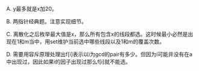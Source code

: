 A. y最多就是x加20。

B. 两指针经典题。注意实现细节。

C. 离散化之后枚举最大值是x，那么所有包含x的线段都选。这时候最小必然是出现在1和m当中，用set维护当前选中哪些线段以及1和m的覆盖次数。

D. 需要用容斥原理处理出f[i]表示以i为gcd的pair有多少。但因为i可能并没有在a中出现过，因此如果i的因子出现过那么f[i]就不能选。
